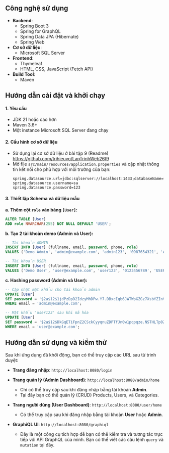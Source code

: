 ## Công nghệ sử dụng

-   **Backend**:
    -   Spring Boot 3
    -   Spring for GraphQL
    -   Spring Data JPA (Hibernate)
    -   Spring Web
-   **Cơ sở dữ liệu**:
    -   Microsoft SQL Server
-   **Frontend**:
    -   Thymeleaf
    -   HTML, CSS, JavaScript (Fetch API)
-   **Build Tool**:
    -   Maven

## Hướng dẫn cài đặt và khởi chạy

#### 1. Yêu cầu
-   JDK 21 hoặc cao hơn
-   Maven 3.6+
-   Một instance Microsoft SQL Server đang chạy

#### 2. Cấu hình cơ sở dữ liệu
-   Sử dụng lại cơ sở dữ liệu ở bài tập 9 (Readme) https://github.com/trihieuvo/LapTrinhWeb26t9
-   Mở file `src/main/resources/application.properties` và cập nhật thông tin kết nối cho phù hợp với môi trường của bạn:
    ```properties
    spring.datasource.url=jdbc:sqlserver://localhost:1433;databaseName=web26t9;encrypt=true;trustServerCertificate=true;
    spring.datasource.username=sa
    spring.datasource.password=123
    ```

#### 3. Thiết lập Schema và dữ liệu mẫu
   **a. Thêm cột `role` vào bảng `[User]`:**
   ```sql
   ALTER TABLE [User]
   ADD role NVARCHAR(255) NOT NULL DEFAULT 'USER';
   ```

   **b. Tạo 2 tài khoản demo (Admin và User):**
   ```sql
   -- Tài khoản ADMIN
   INSERT INTO [User] (fullname, email, password, phone, role)
   VALUES ('Demo Admin', 'admin@example.com', 'admin123', '0987654321', 'ADMIN');

   -- Tài khoản USER
   INSERT INTO [User] (fullname, email, password, phone, role)
   VALUES ('Demo User', 'user@example.com', 'user123', '0123456789', 'USER');
   ```
  **c. Hashing password (Admin và User):**
  ```sql
  -- Cập nhật mật khẩu cho tài khoản admin
  UPDATE [User]
  SET password = '$2a$12$1jdPzDpD2IdzyMhDPw.Y7.DBxcIqb6JWTWpGZGz7XsbYZInVvo9LG'
  WHERE email = 'admin@example.com';
  
  -- Mật khẩu 'user123' sau khi mã hóa
  UPDATE [User]
  SET password = '$2a$12$DkGqETiFpnZ2CSckCyyqnuZDPTfJn0w1pqpqze.NSTHLTp0Z.R8K.'
  WHERE email = 'user@example.com';
   ```
## Hướng dẫn sử dụng và kiểm thử

Sau khi ứng dụng đã khởi động, bạn có thể truy cập các URL sau từ trình duyệt:

-   **Trang đăng nhập**: `http://localhost:8080/login`
   

-   **Trang quản lý (Admin Dashboard)**: `http://localhost:8080/admin/home`
    -   Chỉ có thể truy cập sau khi đăng nhập bằng tài khoản **Admin**.
    -   Tại đây bạn có thể quản lý (CRUD) Products, Users, và Categories.

-   **Trang người dùng (User Dashboard)**: `http://localhost:8080/user/home`
    -   Có thể truy cập sau khi đăng nhập bằng tài khoản **User** hoặc **Admin**.

-   **GraphiQL UI**: `http://localhost:8080/graphiql`
    -   Đây là một công cụ tích hợp để bạn có thể kiểm tra và tương tác trực tiếp với API GraphQL của mình. Bạn có thể viết các câu lệnh `query` và `mutation` tại đây.
